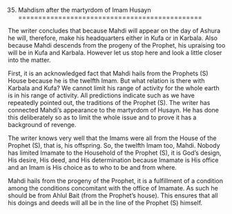 35. Mahdism after the martyrdom of Imam Husayn
==============================================

The writer concludes that because Mahdi will appear on the day of Ashura
he will, therefore, make his headquarters either in Kufa or in Karbala.
Also because Mahdi descends from the progeny of the Prophet, his
upraising too will be in Kufa and Karbala. However let us stop here and
look a little closer into the matter.

First, it is an acknowledged fact that Mahdi hails from the Prophets (S)
House because he is the twelfth Imam. But what relation is there with
Karbala and Kufa? We cannot limit his range of activity for the whole
earth is in his range of activity. All predictions indicate such as we
have repeatedly pointed out, the traditions of the Prophet (S). The
writer has connected Mahdi’s appearance to the martyrdom of Husayn. He
has done this deliberately so as to limit the whole issue and to prove
it has a background of revenge.

The writer knows very well that the Imams were all from the House of the
Prophet (S), that is, his offspring. So, the twelfth Imam too, Mahdi.
Nobody has limited Imamate to the Household of the Prophet (S), it is
God’s design, His desire, His deed, and His determination because
Imamate is His office and an Imam is His choice as to who to be and from
where.

Mahdi hails from the progeny of the Prophet, it is a fulfillment of a
condition among the conditions concomitant with the office of Imamate.
As such he should be from Ahlul Bait (from the Prophet’s house). This
ensures that all his doings and deeds will all be in the line of the
Prophet (S) himself.


